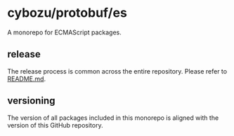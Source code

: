 # cybozu/protobuf/es

A monorepo for ECMAScript packages.

## release

The release process is common across the entire repository. Please refer to [README.md](../README.md#for-developers).

## versioning

The version of all packages included in this monorepo is aligned with the version of this GitHub repository.
